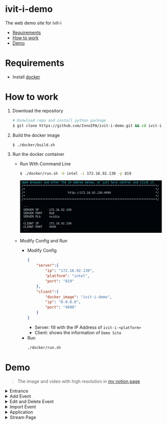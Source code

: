 # ivit-i-demo
The web demo site for ivit-i

* [Requirements](#requirements)
* [How to work](#how-to-work)
* [Demo](#demo)

# Requirements
* Install [docker](https://max-c.notion.site/Install-Docker-9a0927c9b8aa4455b66548843246152f)

# How to work
1. Download the repository
    ```bash
    # Donwload repo and install python package
    $ git clone https://github.com/InnoIPA/ivit-i-demo.git && cd ivit-i-demo
    ```
2. Build the docker image
    ```bash
    $ ./docker/build.sh
    ```
3. Run the docker container
    * Run With Command Line
        ```bash
        $ ./docker/run.sh -b intel -i 172.16.92.130 -p 819
        ```
        ![image](docs/images/iVIT-I-IP.png)

    * Modify Config and Run
        * Modify Config
            ```JSON
            {
                "server":{
                    "ip": "172.16.92.130",
                    "platform": "intel",
                    "port": "819"
                },
                "client":{
                    "docker_image": "ivit-i-demo",
                    "ip": "0.0.0.0",
                    "port": "4999"
                }
            }
            ```
            * Server: fill with the IP Address of `ivit-i-<platform>`
            * Client: shows the information of `Demo Site`
        * Run
            ```bash
            ./docker/run.sh
            ```
# Demo
> The image and video with high resolution in [my notion page](https://max-c.notion.site/iVIT-I-DEMO-v0-4-20592c5e3c11415e97540d0b72c5b706)
<details>
    <summary>
        Entrance
    </summary>
    <img src="./docs/images/iVIT-I-Entrance.png">
</details>

<details>
    <summary>
        Add Event
    </summary>
    <img src="./docs/images/iVIT-I-Add.png">
</details>
<details>
    <summary>
        Edit and Delete Event
    </summary>
    <img src="./docs/images/iVIT-I-Edit.png">
</details>
<details>
    <summary>
        Import Event
    </summary>
    <img src="./docs/images/iVIT-I-Import-ZIP.png">
    <img src="./docs/images/iVIT-I-Import-URL.png">
</details>
<details>
    <summary>
        Application
    </summary>
    <img src="./docs/images/iVIT-I-App-Search.png">
    <img src="./docs/images/iVIT-I-App-Area.png">
</details>
<details>
    <summary>
        Stream Page
    </summary>
    <img src="./docs/images/iVIT-I-Stream.png">
</details>